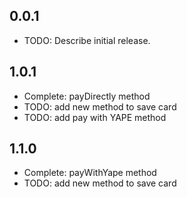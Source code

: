 ## 0.0.1

* TODO: Describe initial release.

## 1.0.1
* Complete: payDirectly method
* TODO: add new method to save card
* TODO: add pay with YAPE method

## 1.1.0
* Complete: payWithYape method
* TODO: add new method to save card
